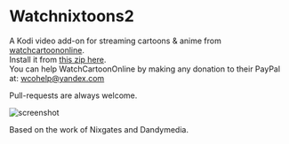 # Watchnixtoons2

A Kodi video add-on for streaming cartoons & anime from [watchcartoononline](https://www.watchcartoononline.io).  
Install it from [this zip here](https://github.com/doko-desuka/plugin.video.watchnixtoons2/raw/master/plugin.video.watchnixtoons2-0.1.0.zip).  
You can help WatchCartoonOnline by making any donation to their PayPal at: wcohelp@yandex.com

Pull-requests are always welcome.

![screenshot](https://images2.imgbox.com/ed/3a/u1ElBst4_o.png)

Based on the work of Nixgates and Dandymedia.
